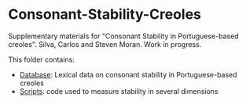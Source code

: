 # Consonant-Stability-Creoles

Supplementary materials for "Consonant Stability in Portuguese-based creoles". Silva, Carlos and Steven Moran. Work in progress.

This folder contains:

* [Database](database.csv): Lexical data on consonant stability in Portuguese-based creoles
* [Scripts](scripts.md): code used to measure stability in several dimensions
